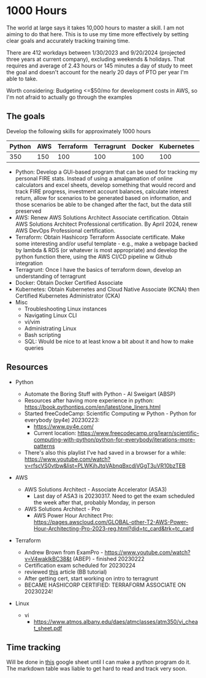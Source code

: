 # 1000 Hours
The world at large says it takes 10,000 hours to master a skill. I am not aiming to do that here. This is to use my time more effectively by setting clear goals and accurately tracking training time. 

There are 412 workdays between 1/30/2023 and 9/20/2024 (projected three years at current company), excluding weekends & holidays. That requires and average of 2.43 hours or 145 minutes a day of study to meet the goal and doesn't account for the nearly 20 days of PTO per year I'm able to take. 

Worth considering: Budgeting <=$50/mo for development costs in AWS, so I'm not afraid to actually go through the examples 

## The goals
Develop the following skills for approximately 1000 hours

|Python|AWS|Terraform|Terragrunt|Docker|Kubernetes|Misc|
|------|---|---------|----------|------|----------|----|
|  350 |150|   100   |    100   |  100 |    100   | 100|

- Python: Develop a GUI-based program that can be used for tracking my personal FIRE stats. Instead of using a amalgamation of online calculators and excel sheets, develop something that would record and track FIRE progress, investment account balances, calculate interest return, allow for scenarios to be generated based on information, and those scenarios be able to be changed after the fact, but the data still preserved
- AWS: Renew AWS Solutions Architect Associate certification. Obtain AWS Solutions Architect Professional certification. By April 2024, renew AWS DevOps Professional certification. 
- Terraform: Obtain Hashicorp Terraform Associate certificate. Make some interesting and/or useful template - e.g., make a webpage backed by lambda & RDS (or whatever is most appropriate) and develop the python function there, using the AWS CI/CD pipeline w Github integration
- Terragrunt: Once I have the basics of terraform down, develop an understanding of terragrunt
- Docker: Obtain Docker Certified Associate
- Kubernetes: Obtain Kubernetes and Cloud Native Associate (KCNA) then Certified Kubernetes Administrator (CKA) 
- Misc
    - Troubleshooting Linux instances
    - Navigating Linux CLI 
    - vi/vim
    - Administrating Linux 
    - Bash scripting
    - SQL: Would be nice to at least know a bit about it and how to make queries

## Resources
- Python
    - Automate the Boring Stuff with Python - Al Sweigart (ABSP)
    - Resources after having more experience in python: https://book.pythontips.com/en/latest/one_liners.html
    - Started freeCodeCamp: Scientific Computing w Python - Python for everybody (py4e) 20230223: 
        - https://www.py4e.com/
        - Current location: https://www.freecodecamp.org/learn/scientific-computing-with-python/python-for-everybody/iterations-more-patterns
    - There's also this playlist I've had saved in a browser for a while: https://www.youtube.com/watch?v=rfscVS0vtbw&list=PLWKjhJtqVAbnqBxcdjVGgT3uVR10bzTEB 

- AWS
    - AWS Solutions Architect - Associate Accelerator (ASA3)
        - Last day of ASA3 is 20230317. Need to get the exam scheduled the week after that, probably Monday, in person
    - AWS Solutions Architect - Pro
        - AWS Power Hour Architect Pro: https://pages.awscloud.com/GLOBAL-other-T2-AWS-Power-Hour-Architecting-Pro-2023-reg.html?did=tc_card&trk=tc_card 

- Terraform
    - Andrew Brown from ExamPro - https://www.youtube.com/watch?v=V4waklkBC38&t (ABEP) - finished 20230222
    - Certification exam scheduled for 20230224
    - reviewed [this](https://medium.com/bb-tutorials-and-thoughts/250-practice-questions-for-terraform-associate-certification-7a3ccebe6a1a) article (BB tutorial)
    - After getting cert, start working on intro to terragrunt
    - BECAME HASHICORP CERTIFIED: TERRAFORM ASSOCIATE ON 20230224! 

- Linux
    - vi
        - https://www.atmos.albany.edu/daes/atmclasses/atm350/vi_cheat_sheet.pdf


## Time tracking
Will be done in [this](https://docs.google.com/spreadsheets/d/13z_lZF3yKjg7pEug7X30drjH-hnfWTm5yO-Jz1Ao0eg/edit#gid=394243783) google sheet until I can make a python program do it. The markdown table was liable to get hard to read and track very soon. 